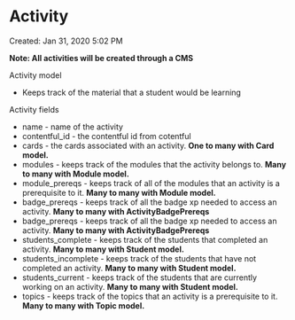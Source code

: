 # Activity

Created: Jan 31, 2020 5:02 PM

**Note: All activities will be created through a CMS**

Activity model

- Keeps track of the material that a student would be learning

Activity fields

- name - name of the activity
- contentful_id - the contentful id from cotentful
- cards - the cards associated with an activity. **One to many with Card model.**
- modules - keeps track of the modules that the activity belongs to. **Many to many with Module model.**
- module_prereqs - keeps track of all of the modules that an activity is a prerequisite to it. **Many to many with Module model.**
- badge_prereqs - keeps track of all the badge xp needed to access an activity. **Many to many with ActivityBadgePrereqs**
- badge_prereqs - keeps track of all the badge xp needed to access an activity. **Many to many with ActivityBadgePrereqs**
- students_complete - keeps track of the students that completed an activity. **Many to many with Student model.**
- students_incomplete - keeps track of the students that have not completed an activity. **Many to many with Student model.**
- students_current - keeps track of the students that are currently working on an activity. **Many to many with Student model.**
- topics - keeps track of the topics that an activity is a prerequisite to it. **Many to many with Topic model.**